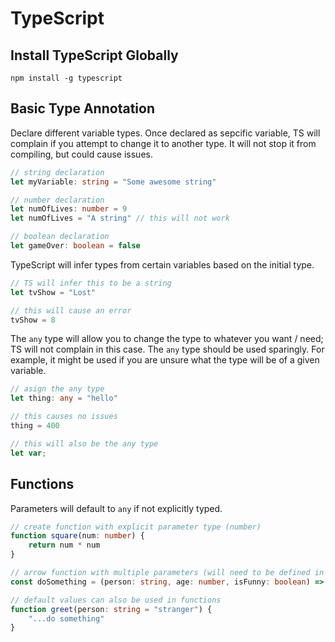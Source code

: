 # TypeScript

## Install TypeScript Globally

    npm install -g typescript

## Basic Type Annotation

Declare different variable types. Once declared as sepcific variable, TS will complain if you attempt to change it to another type. It will not stop it from compiling, but could cause issues.

```ts
// string declaration
let myVariable: string = "Some awesome string"

// number declaration
let numOfLives: number = 9
let numOfLives = "A string" // this will not work

// boolean declaration
let gameOver: boolean = false
```

TypeScript will infer types from certain variables based on the initial type.

```ts
// TS will infer this to be a string
let tvShow = "Lost"

// this will cause an error
tvShow = 8
```

The `any` type will allow you to change the type to whatever you want / need; TS will not complain in this case. The `any` type should be used sparingly. For example, it might be used if you are unsure what the type will be of a given variable.

```ts
// asign the any type
let thing: any = "hello"

// this causes no issues
thing = 400

// this will also be the any type
let var;
```

## Functions

Parameters will default to `any` if not explicitly typed.

```ts
// create function with explicit parameter type (number)
function square(num: number) {
	return num * num
}

// arrow function with multiple parameters (will need to be defined in order)
const doSomething = (person: string, age: number, isFunny: boolean) => {}

// default values can also be used in functions
function greet(person: string = "stranger") {
	"...do something"
}
```
